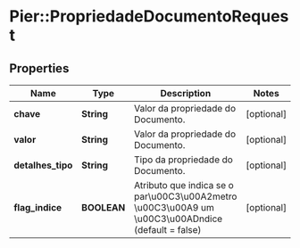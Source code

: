 # Pier::PropriedadeDocumentoRequest

## Properties
Name | Type | Description | Notes
------------ | ------------- | ------------- | -------------
**chave** | **String** | Valor da propriedade do Documento. | [optional] 
**valor** | **String** | Valor da propriedade do Documento. | [optional] 
**detalhes_tipo** | **String** | Tipo da propriedade do Documento. | [optional] 
**flag_indice** | **BOOLEAN** | Atributo que indica se o par\u00C3\u00A2metro \u00C3\u00A9 um \u00C3\u00ADndice (default = false) | [optional] 


